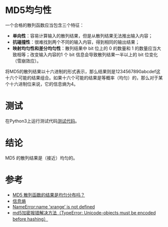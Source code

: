 MD5均匀性
==========
一个合格的散列函数应当包含三个特征：
- **单向性**：容易计算输入的散列结果，但是从散列结果无法推出输入内容；
- **抗碰撞性**：很难找到两个不同的输入内容，得到相同的输出结果；
- **映射均匀性和差分均匀性**：散列结果中 bit 位上的 0 的数量和 1 的数量应当大致相等；改变输入内容的1 个 bit 信息会导致散列结果一半以上的 bit 位变化（雪崩效应）。

将MD5的散列结果以十六进制的形式表示，那么结果则是1234567890abcdef这十六个可能的结果组合。如果十六个可能的结果是等概率（均匀）的，那么对于某个十六进制位来说，它的信息熵为4。

# 测试
在Python3上运行测试代码[测试代码](./MD5均匀性分析.py)。

# 结论
MD5 的散列结果是（接近）均匀的。

# 参考
 * [MD5 散列函数的结果是均匀分布吗？](https://liam.page/2015/08/12/does-the-result-of-md5-hash-function-uniform/)
 * [信息熵](https://baike.baidu.com/item/信息熵)
 * [NameError:name ‘xrange’ is not defined](https://www.cnblogs.com/hdk1993/p/8893991.html)
 * [md5加密报错解决方法（TypeError: Unicode-objects must be encoded before hashing）](https://www.cnblogs.com/cheng10/p/9995668.html)
